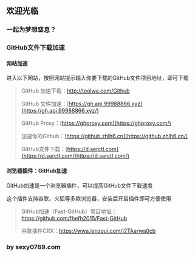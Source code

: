 ## 欢迎光临

### 一起为梦想窒息？

### GitHub文件下载加速

#### 网站加速
进入以下网站，按照网站提示输入你要下载的GitHub文件项目地址，即可下载

> GitHub 加速下载：http://toolwa.com/Github
>
> GitHub 文件加速：[https://gh.api.99988866.xyz](https://gh.api.99988866.xyz/)
>
> GitHub Proxy：[https://ghproxy.com](https://ghproxy.com/)
>
> 加速你的Github：[https://github.zhlh6.cn](https://github.zhlh6.cn/)
>
> GitHub文件下载：[https://d.serctl.com](https://d.serctl.com/)https://d.serctl.com/)

#### 浏览器插件：GitHub加速

GitHub加速是一个浏览器插件，可以提高GitHub文件下载速度

这个插件支持谷歌，火狐等多款浏览器，安装后开启插件即可方便使用

> GitHub加速（Fast-GitHub）项目地址：https://github.com/fhefh2015/Fast-GitHub
>
> 谷歌插件CRX：https://wwa.lanzoui.com/i2TAarwa0cb

### by sexy0769.com

